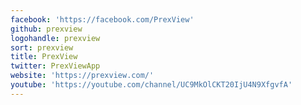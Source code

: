 ```yaml
---
facebook: 'https://facebook.com/PrexView'
github: prexview
logohandle: prexview
sort: prexview
title: PrexView
twitter: PrexViewApp
website: 'https://prexview.com/'
youtube: 'https://youtube.com/channel/UC9MkOlCKT20IjU4N9XfgvfA'
---
```

